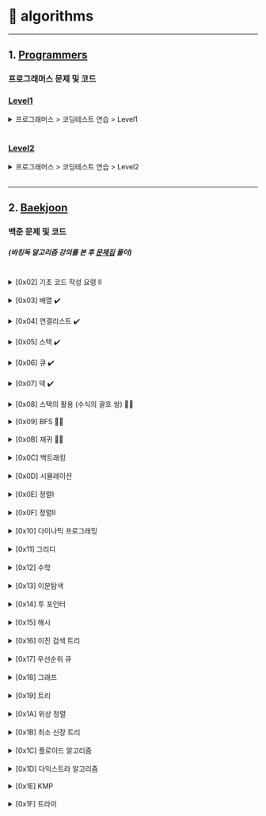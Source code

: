 # :runner: algorithms
<hr />

## 1. [Programmers](./Programmers)
### 프로그래머스 문제 및 코드

### [Level1](./Programmers/Level1)

<details>
<summary>프로그래머스 > 코딩테스트 연습 > Level1</summary>

* <완주하지 못한 선수> - [문제](https://programmers.co.kr/learn/courses/30/lessons/42576) | [코드1(Java)](./Programmers/Level1/완주하지못한선수/Solution.java) | [코드2(C++)](./Programmers/Level1/완주하지못한선수/Solution2.cpp)
* <가운데 글자 가져오기> - [문제](https://programmers.co.kr/learn/courses/30/lessons/12903) | [코드](./Programmers/Level1/가운데글자가져오기/Solution.java)
* <[1차] 비밀지도> - [문제](https://programmers.co.kr/learn/courses/30/lessons/17681) | [코드](./Programmers/Level1/비밀지도/Solution.java)
* <K번째수> - [문제](https://programmers.co.kr/learn/courses/30/lessons/42748) | [코드](./Programmers/Level1/K번째수/Solution.java)
* <두 개 뽑아서 더하기> - [문제](https://programmers.co.kr/learn/courses/30/lessons/68644) | [코드](./Programmers/Level1/두개뽑아서더하기/Solution.java)
* <모의고사> - [문제](https://programmers.co.kr/learn/courses/30/lessons/42840) | [코드](./Programmers/Level1/모의고사/Solution.java)
* <체육복> - [문제](https://programmers.co.kr/learn/courses/30/lessons/42862) | [코드](./Programmers/Level1/체육복/Solution.java)
* <2016년> - [문제](https://programmers.co.kr/learn/courses/30/lessons/12901) | [코드](./Programmers/Level1/2016년/Solution.java)
* <3진법 뒤집기> - [문제](https://programmers.co.kr/learn/courses/30/lessons/68935) | [코드](./Programmers/Level1/3진법뒤집기/Solution.java)
* <같은 숫자는 싫어> - [문제](https://programmers.co.kr/learn/courses/30/lessons/12906) | [코드](./Programmers/Level1/같은숫자는싫어/Solution.java)
* <나누어 떨어지는 숫자 배열> - [문제](https://programmers.co.kr/learn/courses/30/lessons/12910) | [코드](./Programmers/Level1/나누어떨어지는숫자배열/Solution.java)
* <두 정수 사이의 합> - [문제](https://programmers.co.kr/learn/courses/30/lessons/12912) | [코드](./Programmers/Level1/두정수사이의합/Solution.java)
* <문자열 내 마음대로 정렬하기> - [문제](https://programmers.co.kr/learn/courses/30/lessons/12915) | [코드](./Programmers/Level1/문자열내마음대로정렬하기/Solution.java)
* <문자열 내 p와 y의 개수> - [문제](https://programmers.co.kr/learn/courses/30/lessons/12916) | [코드](./Programmers/Level1/문자열내p와y의개수/Solution.java)
* <폰켓몬> - [문제](https://programmers.co.kr/learn/courses/30/lessons/1845) | [코드](./Programmers/Level1/폰켓몬/Solution.java)
* <문자열 내림차순으로 배치하기> - [문제](https://programmers.co.kr/learn/courses/30/lessons/12917) | [코드](./Programmers/Level1/문자열내림차순으로배치하기/Solution.java)
* <문자열 다루기 기본> - [문제](https://programmers.co.kr/learn/courses/30/lessons/12918) | [코드](./Programmers/Level1/문자열다루기기본/Solution.java)
* <소수 찾기> - [문제](https://programmers.co.kr/learn/courses/30/lessons/12921) | [코드](./Programmers/Level1/소수찾기/Solution.java) + ([에라토스테네스의 체](https://ko.wikipedia.org/wiki/%EC%97%90%EB%9D%BC%ED%86%A0%EC%8A%A4%ED%85%8C%EB%84%A4%EC%8A%A4%EC%9D%98_%EC%B2%B4))
* <수박수박수박수박수박수?> - [문제](https://programmers.co.kr/learn/courses/30/lessons/12922) | [코드](./Programmers/Level1/수박수박수박수박수박수/Solution.java)
* <문자열을 정수로 바꾸기> - [문제](https://programmers.co.kr/learn/courses/30/lessons/12925) | [코드](./Programmers/Level1/문자열을정수로바꾸기/Solution.java)
* <내적> - [문제](https://programmers.co.kr/learn/courses/30/lessons/70128) | [코드](./Programmers/Level1/내적/Solution.java)
* <시저 암호> - [문제](https://programmers.co.kr/learn/courses/30/lessons/12926) | [코드](./Programmers/Level1/시저암호/Solution.java)
* <약수의 합> - [문제](https://programmers.co.kr/learn/courses/30/lessons/12928) | [코드](./Programmers/Level1/약수의합/Solution.java)
* <이상한 문자 만들기> - [문제](https://programmers.co.kr/learn/courses/30/lessons/12930) | [코드](./Programmers/Level1/이상한문자만들기/Solution.java)
* <자릿수 더하기> - [문제](https://programmers.co.kr/learn/courses/30/lessons/12931) | [코드](./Programmers/Level1/자릿수더하기/Solution.java)
* <자연수 뒤집어 배열로 만들기> - [문제](https://programmers.co.kr/learn/courses/30/lessons/12932) | [코드](./Programmers/Level1/자연수뒤집어배열로만들기/Solution.java)
* <정수 내림차순으로 배치하기> - [문제](https://programmers.co.kr/learn/courses/30/lessons/12933) | [코드](./Programmers/Level1/정수내림차순으로배치하기/Solution.java)
* <정수 제곱근 판별> - [문제](https://programmers.co.kr/learn/courses/30/lessons/12934) | [코드](./Programmers/Level1/정수제곱근판별/Solution.java)
* <제일 작은 수 제거하기> - [문제](https://programmers.co.kr/learn/courses/30/lessons/12935) | [코드](./Programmers/Level1/제일작은수제거하기/Solution.java)
* <짝수와 홀수> - [문제](https://programmers.co.kr/learn/courses/30/lessons/12937) | [코드](./Programmers/Level1/짝수와홀수/Solution.java)
* <최대공약수와 최소공배수> - [문제](https://programmers.co.kr/learn/courses/30/lessons/12940) | [코드](./Programmers/Level1/최대공약수와최소공배수/Solution.java) + ([유클리드 호제법](https://namu.wiki/w/%EC%9C%A0%ED%81%B4%EB%A6%AC%EB%93%9C%20%ED%98%B8%EC%A0%9C%EB%B2%95))
* <콜라츠 추측> - [문제](https://programmers.co.kr/learn/courses/30/lessons/12943) | [코드](./Programmers/Level1/콜라츠추측/Solution.java)
* <평균 구하기> - [문제](https://programmers.co.kr/learn/courses/30/lessons/12944) | [코드](./Programmers/Level1/평균구하기/Solution.java)
* <하샤드 수> - [문제](https://programmers.co.kr/learn/courses/30/lessons/12947) | [코드](./Programmers/Level1/하샤드수/Solution.java)
* <핸드폰 번호 가리기> - [문제](https://programmers.co.kr/learn/courses/30/lessons/12948) | [코드](./Programmers/Level1/핸드폰번호가리기/Solution.java)
* <키패드 누르기> - [문제](https://programmers.co.kr/learn/courses/30/lessons/67256) | [코드](./Programmers/Level1/키패드누르기/Solution.java)
* <행렬의 덧셈> - [문제](https://programmers.co.kr/learn/courses/30/lessons/12950) | [코드](./Programmers/Level1/행렬의덧셈/Solution.java)
* <x만큼 간격이 있는 n개의 숫자> - [문제](https://programmers.co.kr/learn/courses/30/lessons/12954) | [코드](./Programmers/Level1/x만큼간격이있는n개의숫자/Solution.java)
* <직사각형 별찍기> - [문제](https://programmers.co.kr/learn/courses/30/lessons/12969) | [코드](./Programmers/Level1/직사각형별찍기/Solution.java)
* <소수 만들기> - [문제](https://programmers.co.kr/learn/courses/30/lessons/12977) | [코드](./Programmers/Level1/소수만들기/Solution.java)
* <예산> - [문제](https://programmers.co.kr/learn/courses/30/lessons/12982) | [코드](./Programmers/Level1/예산/Solution.java)
* <실패율> - [문제](https://programmers.co.kr/learn/courses/30/lessons/42889) | [코드](./Programmers/Level1/실패율/Solution.java)
* <다트 게임> - [문제](https://programmers.co.kr/learn/courses/30/lessons/17682) | [코드](./Programmers/Level1/다트게임/Solution.java)
* <신규 아이디 추천> - [문제](https://programmers.co.kr/learn/courses/30/lessons/72410) | [코드](./Programmers/Level1/신규아이디추천/Solution.java)
* <음양 더하기> - [문제](https://programmers.co.kr/learn/courses/30/lessons/76501) | [코드](./Programmers/Level1/음양더하기/Solution.java)
* <숫자 문자열과 영단어> - [문제](https://programmers.co.kr/learn/courses/30/lessons/81301) | [코드](./Programmers/Level1/숫자문자열과영단어/Solution.java)
* <없는 숫자 더하기> - [문제](https://school.programmers.co.kr/learn/courses/30/lessons/86051) | [코드](./Programmers/Level1/없는숫자더하기/Solution.java)
* <신고 결과 받기> - [문제](https://school.programmers.co.kr/learn/courses/30/lessons/92334) | [코드](./Programmers/Level1/신고결과받기/Solution.java)
* <부족한 금액 계산하기> - [문제](https://school.programmers.co.kr/learn/courses/30/lessons/82612) | [코드](./Programmers/Level1/부족한금액계산하기/Solution.java)
* <로또의 최고 순위와 최저 순위> - [문제](https://school.programmers.co.kr/learn/courses/30/lessons/77484) | [코드](./Programmers/Level1/로또의최고순위와최저순위/Solution.java)

</details>

<br />

### [Level2](./Programmers/Level1)

<details>
<summary> 프로그래머스 > 코딩테스트 연습 > Level2 </summary>

* <주식가격> - [문제](https://programmers.co.kr/learn/courses/30/lessons/42584) | [코드](./Programmers/Level2/주식가격/Solution.java)
* <124 나라의 숫자> - [문제](https://programmers.co.kr/learn/courses/30/lessons/12899) | [코드](./Programmers/Level2/124나라의숫자/Solution.java)
* <스킬트리> - [문제](https://programmers.co.kr/learn/courses/30/lessons/49993) | [코드](./Programmers/Level2/스킬트리/Solution.java)
* <프린터> - [문제](https://programmers.co.kr/learn/courses/30/lessons/42587) | [코드](./Programmers/Level2/프린터/Solution.java)
* <기능개발> - [문제](https://programmers.co.kr/learn/courses/30/lessons/42586) | [코드1](./Programmers/Level2/기능개발/Solution.java) | [코드2(Use Stack)](./Programmers/Level2/기능개발/Solution2.java)
* <멀쩡한 사각형> - [문제](https://programmers.co.kr/learn/courses/30/lessons/62048) | [코드](./Programmers/Level2/멀쩡한사각형/Solution.java) + ([유클리드 호제법](https://namu.wiki/w/%EC%9C%A0%ED%81%B4%EB%A6%AC%EB%93%9C%20%ED%98%B8%EC%A0%9C%EB%B2%95))
* <다리를 지나는 트럭> - [문제](https://programmers.co.kr/learn/courses/30/lessons/42583) | [코드](./Programmers/Level2/다리를지나는트럭/Solution.java)
* <문자열 압축> - [문제](https://programmers.co.kr/learn/courses/30/lessons/60057) | [코드](./Programmers/Level2/문자열압축/Solution.java)
* <큰 수 만들기> - [문제](https://programmers.co.kr/learn/courses/30/lessons/42883) | [코드](./Programmers/Level2/큰수만들기/Solution.java)
* <최댓값과 최솟값> - [문제](https://programmers.co.kr/learn/courses/30/lessons/12939) | [코드](./Programmers/Level2/최댓값과최솟값/Solution.java)
* <카펫> - [문제](https://programmers.co.kr/learn/courses/30/lessons/42842) | [코드](./Programmers/Level2/카펫/Solution.java)
* <가장 큰 수> - [문제](https://programmers.co.kr/learn/courses/30/lessons/42746) | [코드](./Programmers/Level2/가장큰수/Solution.java)
* <구명보트> - [문제](https://programmers.co.kr/learn/courses/30/lessons/42885) | [코드](./Programmers/Level2/구명보트/Solution.java)
* <더 맵게> - [문제](https://programmers.co.kr/learn/courses/30/lessons/42626) | [코드](./Programmers/Level2/더맵게/Solution.java)
* <JadenCase 문자열 만들기> - [문제](https://programmers.co.kr/learn/courses/30/lessons/12951) | [코드](./Programmers/Level2/JadenCase문자열만들기/Solution.java)
* <N개의 최소공배수> - [문제](https://programmers.co.kr/learn/courses/30/lessons/12953) | [코드](./Programmers/Level2/N개의최소공배수/Solution.java)
* <올바른 괄호> - [문제](https://programmers.co.kr/learn/courses/30/lessons/12909) | [코드](./Programmers/Level2/올바른괄호/Solution.java)
* <최솟값 만들기> - [문제](https://programmers.co.kr/learn/courses/30/lessons/12941) | [코드](./Programmers/Level2/최솟값만들기/Solution.java)
* <H - Index> - [문제](https://programmers.co.kr/learn/courses/30/lessons/42747) | [코드](./Programmers/Level2/H-Index/Solution.java)
* <전화번호 목록> - [문제](https://programmers.co.kr/learn/courses/30/lessons/42577) | [코드](./Programmers/Level2/전화번호목록/Solution.java)
* <행렬의 곱셈> - [문제](https://programmers.co.kr/learn/courses/30/lessons/12949) | [코드](./Programmers/Level2/행렬의곱셈/Solution.java)

</details>

<br />

<hr />

## 2. [Baekjoon](./Baekjoon)
### 백준 문제 및 코드
##### (바킹독 알고리즘 강의를 본 후 [문제집](https://github.com/encrypted-def/basic-algo-lecture) 풀이)

<br />

<details>
<summary>[0x02] 기초 코드 작성 요령 II</summary>

* <10871> - [문제](https://www.acmicpc.net/problem/10871) | [코드](./Baekjoon/0x02/10871/Main.java) | [코드(Python)](./Baekjoon/0x02/10871/Solution.py)
* <1000> - [문제](https://www.acmicpc.net/problem/1000) | [코드](./Baekjoon/0x02/1000/Main.java)
* <2557> - [문제](https://www.acmicpc.net/problem/2557) | [코드](./Baekjoon/0x02/2557/Main.java)
* <10171> - [문제](https://www.acmicpc.net/problem/10171) | [코드](./Baekjoon/0x02/10171/Main.java)
* <2309> - [문제](https://www.acmicpc.net/problem/2309) | [코드](./Baekjoon/0x02/2309/Main.java) | [코드(Python)](./Baekjoon/0x02/2309/Solution.py)
* <1267> - [문제](https://www.acmicpc.net/problem/1267) | [코드](./Baekjoon/0x02/1267/Main.java)
* <15552> - [문제](https://www.acmicpc.net/problem/15552) | [코드](./Baekjoon/0x02/15552/Main.java) | [코드(Python)](./Baekjoon/0x02/15552/Solution.py)
* <2446> - [문제](https://www.acmicpc.net/problem/2446) | [코드](./Baekjoon/0x02/2446/Main.java) | [코드(Python)](./Baekjoon/0x02/2446/Solution.py)
* <2562> - [문제](https://www.acmicpc.net/problem/2562) | [코드(Python)](./Baekjoon/0x02/2562/Solution.py)

</details>
<br />

<details>
<summary>[0x03] 배열 ✔️</summary>

* <10808> - [문제](https://www.acmicpc.net/problem/10808) | [코드](./Baekjoon/0x03/10808/Main.java) | [코드(Python)](./Baekjoon/0x03/10808/Solution.py)
* <2577> - [문제](https://www.acmicpc.net/problem/2577) | [코드(Python)](./Baekjoon/0x03/2577/Solution.py)
* <1475> - [문제](https://www.acmicpc.net/problem/1475) | [코드](./Baekjoon/0x03/1475/Main.java) | [코드(Python)](./Baekjoon/0x03/1475/Solution.py)
* <3273> - [문제](https://www.acmicpc.net/problem/3273) | [코드(Python)](./Baekjoon/0x03/3273/Solution.py)
* <10807> - [문제](https://www.acmicpc.net/problem/10807) | [코드(Python)](./Baekjoon/0x03/10807/Solution.py)
* <13300> - [문제](https://www.acmicpc.net/problem/13300) | [코드](./Baekjoon/0x03/13300/Main.java) | [코드(Python)](./Baekjoon/0x03/13300/Solution.py)
* <11328> - [문제](https://www.acmicpc.net/problem/11328) | [코드](./Baekjoon/0x03/11328/Main.java) | [코드(Python)](./Baekjoon/0x03/11328/Solution.py)
* <1919> - [문제](https://www.acmicpc.net/problem/1919) | [코드](./Baekjoon/0x03/1919/Main.java) | [코드(Python)](./Baekjoon/0x03/1919/Solution.py)

</details>
<br />

<details>
<summary>[0x04] 연결리스트 ✔️</summary>

* <1406> - [문제](https://www.acmicpc.net/problem/1406) | [코드1(ListIterator)](./Baekjoon/0x04/1406/Main.java) | [코드2(Stack)](./Baekjoon/0x04/1406/Main2.java) | [코드(Python)](./Baekjoon/0x04/1406/Solution.py) | [코드2(Python)](./Baekjoon/0x04/1406/Solution2.py)
* <5397> - [문제](https://www.acmicpc.net/problem/5397) | [코드(ListIterator)](./Baekjoon/0x04/5397/Main.java) | [코드(Python)](./Baekjoon/0x04/5397/Solution.py) | [코드2(Python)](./Baekjoon/0x04/5397/Solution2.py)
* <1158> - [문제](https://www.acmicpc.net/problem/1158) | [코드](./Baekjoon/0x04/1158/Main.java) | [코드(Python)](./Baekjoon/0x04/1158/Solution.py) | [코드2(Python)](./Baekjoon/0x04/1158/Solution2.py)

</details>
<br />

<details>
<summary>[0x05] 스택 ✔️</summary>

* <10828> - [문제](https://www.acmicpc.net/problem/10828) | [코드1(Stack)](./Baekjoon/0x05/10828/Main.java) | [코드2(배열)](./Baekjoon/0x05/10828/Main2.java) | [코드3(Python)](./Baekjoon/0x05/10828/Solution.py)
* <10773> - [문제](https://www.acmicpc.net/problem/10773) | [코드(Python)](./Baekjoon/0x05/10773/Solution.py)
* <1874> - [문제](https://www.acmicpc.net/problem/1874) | [코드](./Baekjoon/0x05/1874/Main.java) | [코드(Python)](./Baekjoon/0x05/1874/Solution.py) | [코드2(Python)](./Baekjoon/0x05/1874/Solution2.py)
* <2493> - [문제](https://www.acmicpc.net/problem/2493) | [코드](./Baekjoon/0x05/2493/Main.java) | [코드(Python)](./Baekjoon/0x05/2493/Solution.py) | [코드2(Python)](./Baekjoon/0x05/2493/Solution2.py)
* <6198> - [문제](https://www.acmicpc.net/problem/6198) | [코드(Python)](./Baekjoon/0x05/6198/Solution.py)
* <17298> - [문제](https://www.acmicpc.net/problem/17298) | [코드](./Baekjoon/0x05/17298/Solution.py)
* <3015>(P) - [문제](https://www.acmicpc.net/problem/3015) | [코드](./Baekjoon/0x05/3015/Main.java)
* <6549>(P)

</details>
<br />

<details>
<summary>[0x06] 큐 ✔️</summary>

* <10845> - [문제](https://www.acmicpc.net/problem/10845) | [코드](./Baekjoon/0x06/10845/Main.java) | [코드(Python)](./Baekjoon/0x06/10845/Solution.py)
* <18258> - [문제](https://www.acmicpc.net/problem/18258) | [코드](./Baekjoon/0x06/18258/Main.java) | [코드(Python)](./Baekjoon/0x06/18258/Solution.py) | [코드2(Python)](./Baekjoon/0x06/18258/Solution2.py)
* <2164> - [문제](https://www.acmicpc.net/problem/2164) | [코드(Python)](./Baekjoon/0x06/2164/Solution.py) | [코드2(Python)](./Baekjoon/0x06/2164/Solution2.py)

</details>
<br />

<details>
<summary>[0x07] 덱 ✔️</summary>

* <10866> - [문제](https://www.acmicpc.net/problem/10866) | [코드(Python)](./Baekjoon/0x07/10866/Solution.py)
* <1021> - [문제](https://www.acmicpc.net/problem/1021) | [코드(Python)](./Baekjoon/0x07/1021/Solution.py) | [코드2(Python)](./Baekjoon/0x07/1021/Solution2.py)
* <5430> - [문제](https://www.acmicpc.net/problem/5430) | [코드(Python)](./Baekjoon/0x07/5430/Solution.py)
* <11003>(P)

</details>
<br />

<details>
<summary>[0x08] 스택의 활용 (수식의 괄호 쌍) 👊🏻</summary>

* <4949> - [문제](https://www.acmicpc.net/problem/4949) | [코드(Python)](./Baekjoon/0x08/4949/Solution.py)
* <3986> - [문제](https://www.acmicpc.net/problem/3986) | [코드(Python)](./Baekjoon/0x08/3986/Solution.py)
* <9012> - [문제](https://www.acmicpc.net/problem/9012) | [코드(Python)](./Baekjoon/0x08/9012/Solution.py) | [코드2(Python)](./Baekjoon/0x08/9012/Solution2.py)
* <10799> - [문제](https://www.acmicpc.net/problem/10799) | [코드(Python)](./Baekjoon/0x08/10799/Solution.py)
* <2504>

</details>
<br />

<details>
<summary>[0x09] BFS 👊🏻</summary>

* <1926> - [문제](https://www.acmicpc.net/problem/1926) | [코드(Python)](./Baekjoon/0x09/1926/Solution.py) | [코드2(Python)](./Baekjoon/0x09/1926/Solution2.py)
* <2178> - [문제](https://www.acmicpc.net/problem/2178) | [코드(Python)](./Baekjoon/0x09/2178/Solution.py) | [코드2(Python)](./Baekjoon/0x09/2178/Solution2.py)
* <7576> - [문제](https://www.acmicpc.net/problem/7576) | [코드(Python)](./Baekjoon/0x09/7576/Solution.py) | [코드2(Python)](./Baekjoon/0x09/7576/Solution2.py)
* <4179> - [문제](https://www.acmicpc.net/problem/4179) | [코드(Python)](./Baekjoon/0x09/4179/Solution.py) | [코드2(Python)](./Baekjoon/0x09/4179/Solution2.py)
* <1697> - [문제](https://www.acmicpc.net/problem/1697) | [코드(Python)](./Baekjoon/0x09/1697/Solution.py)
* <1012> - [문제](https://www.acmicpc.net/problem/1012) | [코드(Python)](./Baekjoon/0x09/1012/Solution.py)
* <10026> - [문제](https://www.acmicpc.net/problem/10026) | [코드(Python)](./Baekjoon/0x09/10026/Solution.py) | [코드2(Python)](./Baekjoon/0x09/10026/Solution2.py)
* <7569> - [문제](https://www.acmicpc.net/problem/7569) | [코드(Python)](./Baekjoon/0x09/7569/Solution.py) | [코드2(Python)](./Baekjoon/0x09/7569/Solution2.py) | [코드3(Python)](./Baekjoon/0x09/7569/Solution3.py)
* <7562> - [문제](https://www.acmicpc.net/problem/7562) | [코드(Python)](./Baekjoon/0x09/7562/Solution.py)
* <5427> - [문제](https://www.acmicpc.net/problem/5427) | [코드(Python)](./Baekjoon/0x09/5427/Solution.py)
* <2583> - [문제](https://www.acmicpc.net/problem/2583) | [코드(Python)](./Baekjoon/0x09/2583/Solution.py)
* <2667> - [문제](https://www.acmicpc.net/problem/2667) | [코드(Python)](./Baekjoon/0x09/2667/Solution.py)

</details>
<br />

<details>
<summary>[0x0B] 재귀 👊🏻</summary>

* <1629> - [문제](https://www.acmicpc.net/problem/1629) | [코드(Python)](./Baekjoon/0x0B/1629/Solution.py) | [코드2(Python)](./Baekjoon/0x0B/1629/Solution2.py)
* <1074> - [문제](https://www.acmicpc.net/problem/1074) | [코드(Python)](./Baekjoon/0x0B/1074/Solution.py)
* <17478> - [문제](https://www.acmicpc.net/problem/17478) | [코드(Python)](./Baekjoon/0x0B/17478/Solution.py)
* <11729> - [문제](https://www.acmicpc.net/problem/11729) | [코드(Python)](./Baekjoon/0x0B/11729/Solution.py)
* <1780> - [문제](https://www.acmicpc.net/problem/1780) | [코드(Python)](./Baekjoon/0x0B/1780/Solution.py) | [코드2(Python)](./Baekjoon/0x0B/1780/Solution2.py)
* <2630> - [문제](https://www.acmicpc.net/problem/2630) | [코드(Python)](./Baekjoon/0x0B/2630/Solution.py) | [코드2(Python)](./Baekjoon/0x0B/2630/Solution2.py)
* <1992> - [문제](https://www.acmicpc.net/problem/1992) | [코드(Python)](./Baekjoon/0x0B/1992/Solution.py) | [코드2(Python)](./Baekjoon/0x0B/1992/Solution2.py)
* <2447> - [문제](https://www.acmicpc.net/problem/2447) | [코드(Python)](./Baekjoon/0x0B/2447/Solution.py)
* <2448> - [문제](https://www.acmicpc.net/problem/2448) | [코드(Python)](./Baekjoon/0x0B/2448/Solution.py)
* <14956>

</details>
<br />

<details>
<summary>[0x0C] 백트래킹</summary>

* <15649> - [문제](https://www.acmicpc.net/problem/15649) | [코드(Python)](./Baekjoon/0x0C/15649/Solution.py)
* <9663> - [문제](https://www.acmicpc.net/problem/9663) | [코드(Python)](./Baekjoon/0x0C/9663/Solution.py)
* <1182> - [문제](https://www.acmicpc.net/problem/1182) | [코드(Python)](./Baekjoon/0x0C/1182/Solution.py)
* <15650> - [문제](https://www.acmicpc.net/problem/15650) | [코드(Python)](./Baekjoon/0x0C/15650/Solution.py)
* <15651> - [문제](https://www.acmicpc.net/problem/15651) | [코드(Python)](./Baekjoon/0x0C/15651/Solution.py)

</details>
<br />

<details>
<summary>[0x0D] 시뮬레이션</summary>

* <15683> - [문제](https://www.acmicpc.net/problem/15683) | [코드(Python)](./Baekjoon/0x0D/15683/Solution.py)
* <18808> - [문제](https://www.acmicpc.net/problem/18808) | [코드(Python)](./Baekjoon/0x0D/18808/Solution.py)
* <15686> - [문제](https://www.acmicpc.net/problem/15686) | [코드(Python)](./Baekjoon/0x0D/15686/Solution.py)
* <13335> - [문제](https://www.acmicpc.net/problem/13335) | [코드(Python)](./Baekjoon/0x0D/13335/Solution.py)

</details>
<br />

<details>
<summary>[0x0E] 정렬I</summary>

* <2750> - [문제](https://www.acmicpc.net/problem/2750) | [코드(Python)](./Baekjoon/0x0E/2750/Solution.py)
* <15688> - [문제](https://www.acmicpc.net/problem/15688) | [코드(Python)](./Baekjoon/0x0E/15688/Solution.py)
* <10814> - [문제](https://www.acmicpc.net/problem/10814) | [코드(Python)](./Baekjoon/0x0E/10814/Solution.py)
* <11651> - [문제](https://www.acmicpc.net/problem/11651) | [코드(Python)](./Baekjoon/0x0E/11651/Solution.py)

</details>
<br />

<details>
<summary>[0x0F] 정렬II</summary>

* <1431> - [문제](https://www.acmicpc.net/problem/1431) | [코드(Python)](./Baekjoon/0x0F/1431/Solution.py)
* <11652> - [문제](https://www.acmicpc.net/problem/11652) | [코드(Python)](./Baekjoon/0x0F/11652/Solution.py)
* <2910> - [문제](https://www.acmicpc.net/problem/2910) | [코드(Python)](./Baekjoon/0x0F/2910/Solution.py)
* <7795> - [문제](https://www.acmicpc.net/problem/7795) | [코드(Python)](./Baekjoon/0x0F/7795/Solution.py)

</details>
<br />

<details>
<summary>[0x10] 다이나믹 프로그래밍</summary>

* <1463> - [문제](https://www.acmicpc.net/problem/1463) | [코드(Python)](./Baekjoon/0x10/1463/Solution.py)
* <9095> - [문제](https://www.acmicpc.net/problem/9095) | [코드(Python)](./Baekjoon/0x10/9095/Solution.py)
* <1149> - [문제](https://www.acmicpc.net/problem/1149) | [코드(Python)](./Baekjoon/0x10/1149/Solution.py)
* <1932> - [문제](https://www.acmicpc.net/problem/1932) | [코드(Python)](./Baekjoon/0x10/1932/Solution.py)
* <11727> - [문제](https://www.acmicpc.net/problem/11727) | [코드(Python)](./Baekjoon/0x10/11727/Solution.py)
* <14501> - [문제](https://www.acmicpc.net/problem/14501) | [코드(Python)](./Baekjoon/0x10/14501/Solution.py)

</details>
<br />

<details>
<summary>[0x11] 그리디</summary>

* <11047> - [문제](https://www.acmicpc.net/problem/11047) | [코드(Python)](./Baekjoon/0x11/11047/Solution.py)
* <1931> - [문제](https://www.acmicpc.net/problem/1931) | [코드(Python)](./Baekjoon/0x11/1931/Solution.py)
* <2217> - [문제](https://www.acmicpc.net/problem/2217) | [코드(Python)](./Baekjoon/0x11/2217/Solution.py)
* <1026> - [문제](https://www.acmicpc.net/problem/1026) | [코드(Python)](./Baekjoon/0x11/1026/Solution.py)
* <11399> - [문제](https://www.acmicpc.net/problem/11399) | [코드(Python)](./Baekjoon/0x11/11399/Solution.py)

</details>
<br />

<details>
<summary>[0x12] 수학</summary>

* <1978> - [문제](https://www.acmicpc.net/problem/1978) | [코드(Python)](./Baekjoon/0x12/1978/Solution.py)
* <1929> - [문제](https://www.acmicpc.net/problem/1929) | [코드(Python)](./Baekjoon/0x12/1929/Solution.py)
* <11653> - [문제](https://www.acmicpc.net/problem/11653) | [코드(Python)](./Baekjoon/0x12/11653/Solution.py)
* <11050> - [문제](https://www.acmicpc.net/problem/11050) | [코드(Python)](./Baekjoon/0x12/11050/Solution.py)
* <15894> - [문제](https://www.acmicpc.net/problem/15894) | [코드(Python)](./Baekjoon/0x12/15894/Solution.py)
* <4796> - [문제](https://www.acmicpc.net/problem/4796) | [코드(Python)](./Baekjoon/0x12/4796/Solution.py)

</details>
<br />

<details>
<summary>[0x13] 이분탐색</summary>

* <1920> - [문제](https://www.acmicpc.net/problem/1920) | [코드(Python)](./Baekjoon/0x13/1920/Solution.py)
* <10816> - [문제](https://www.acmicpc.net/problem/10816) | [코드(Python)](./Baekjoon/0x13/10816/Solution.py)
* <18870> - [문제](https://www.acmicpc.net/problem/18870) | [코드(Python)](./Baekjoon/0x13/18870/Solution.py)
* <10815> - [문제](https://www.acmicpc.net/problem/10815) | [코드(Python)](./Baekjoon/0x13/10815/Solution.py)

</details>
<br />

<details>
<summary>[0x14] 투 포인터</summary>

* <2230> - [문제](https://www.acmicpc.net/problem/2230) | [코드(Python)](./Baekjoon/0x14/2230/Solution.py)
* <1806> - [문제](https://www.acmicpc.net/problem/1806) | [코드(Python)](./Baekjoon/0x14/1806/Solution.py)
* <1644> - [문제](https://www.acmicpc.net/problem/1644) | [코드(Python)](./Baekjoon/0x14/1644/Solution.py)
* <2003> - [문제](https://www.acmicpc.net/problem/2003) | [코드(Python)](./Baekjoon/0x14/2003/Solution.py)

</details>
<br />

<details>
<summary>[0x15] 해시</summary>

* <7785> - [문제](https://www.acmicpc.net/problem/7785) | [코드(Python)](./Baekjoon/0x15/7785/Solution.py)
* <1620> - [문제](https://www.acmicpc.net/problem/1620) | [코드(Python)](./Baekjoon/0x15/1620/Solution.py)
* <13414> - [문제](https://www.acmicpc.net/problem/13414) | [코드(Python)](./Baekjoon/0x15/13414/Solution.py)
* <17219> - [문제](https://www.acmicpc.net/problem/17219) | [코드(Python)](./Baekjoon/0x15/17219/Solution.py)
* <9375> - [문제](https://www.acmicpc.net/problem/9375) | [코드(Python)](./Baekjoon/0x15/9375/Solution.py)

</details>
<br />

<details>
<summary>[0x16] 이진 검색 트리</summary>

* <7662> - [문제](https://www.acmicpc.net/problem/7662) | [코드(Python)](./Baekjoon/0x16/7662/Solution.py)
* <1202> - [문제](https://www.acmicpc.net/problem/1202) | [코드(Python)](./Baekjoon/0x16/1202/Solution.py)
* <21939> - [문제](https://www.acmicpc.net/problem/21939) | [코드(Python)](./Baekjoon/0x16/21939/Solution.py)

</details>
<br />

<details>
<summary>[0x17] 우선순위 큐</summary>

* <11286> - [문제](https://www.acmicpc.net/problem/11286) | [코드(Python)](./Baekjoon/0x17/11286/Solution.py)
* <1715> - [문제](https://www.acmicpc.net/problem/1715) | [코드(Python)](./Baekjoon/0x17/1715/Solution.py)
* <1927> - [문제](https://www.acmicpc.net/problem/1927) | [코드(Python)](./Baekjoon/0x17/1927/Solution.py)
* <2075> - [문제](https://www.acmicpc.net/problem/2075) | [코드(Python)](./Baekjoon/0x17/2075/Solution.py)

</details>
<br />

<details>
<summary>[0x18] 그래프</summary>

* <11724> - [문제](https://www.acmicpc.net/problem/11724) | [코드(Python)](./Baekjoon/0x18/11724/Solution.py)
* <1260> - [문제](https://www.acmicpc.net/problem/1260) | [코드(Python)](./Baekjoon/0x18/1260/Solution.py)
* <2606> - [문제](https://www.acmicpc.net/problem/2606) | [코드(Python)](./Baekjoon/0x18/2606/Solution.py)
* <5567> - [문제](https://www.acmicpc.net/problem/5567) | [코드(Python)](./Baekjoon/0x18/5567/Solution.py)

</details>
<br />

<details>
<summary>[0x19] 트리</summary>

* <11725> - [문제](https://www.acmicpc.net/problem/11725) | [코드(Python)](./Baekjoon/0x19/11725/Solution.py)
* <1991> - [문제](https://www.acmicpc.net/problem/1991) | [코드(Python)](./Baekjoon/0x19/1991/Solution.py)
* <15681> - [문제](https://www.acmicpc.net/problem/15681) | [코드(Python)](./Baekjoon/0x19/15681/Solution.py)
* <1240> - [문제](https://www.acmicpc.net/problem/1240) | [코드(Python)](./Baekjoon/0x19/1240/Solution.py)
* <4803> - [문제](https://www.acmicpc.net/problem/4803) | [코드(Python)](./Baekjoon/0x19/4803/Solution.py)

</details>
<br />

<details>
<summary>[0x1A] 위상 정렬</summary>

* <2252> - [문제](https://www.acmicpc.net/problem/2252) | [코드(Python)](./Baekjoon/0x1A/2252/Solution.py)
* <2623> - [문제](https://www.acmicpc.net/problem/2623) | [코드(Python)](./Baekjoon/0x1A/2623/Solution.py)
* <21276> - [문제](https://www.acmicpc.net/problem/21276) | [코드(Python)](./Baekjoon/0x1A/21276/Solution.py)

</details>
<br />

<details>
<summary>[0x1B] 최소 신장 트리</summary>

* <1197> - [문제](https://www.acmicpc.net/problem/1197) | [코드(Python)](./Baekjoon/0x1B/1197/Solution.py)
* <1368> - [문제](https://www.acmicpc.net/problem/1368) | [코드(Python)](./Baekjoon/0x1B/1368/Solution.py)
* <9372> - [문제](https://www.acmicpc.net/problem/9372) | [코드(Python)](./Baekjoon/0x1B/9372/Solution.py)
* <16398> - [문제](https://www.acmicpc.net/problem/16398) | [코드(Python)](./Baekjoon/0x1B/16398/Solution.py)

</details>
<br />

<details>
<summary>[0x1C] 플로이드 알고리즘</summary>

* <11404> - [문제](https://www.acmicpc.net/problem/11404) | [코드(Python)](./Baekjoon/0x1C/11404/Solution.py)
* <11780> - [문제](https://www.acmicpc.net/problem/11780) | [코드(Python)](./Baekjoon/0x1C/11780/Solution.py)
* <14938> - [문제](https://www.acmicpc.net/problem/14938) | [코드(Python)](./Baekjoon/0x1C/14938/Solution.py)

</details>
<br />

<details>
<summary>[0x1D] 다익스트라 알고리즘</summary>

* <1753> - [문제](https://www.acmicpc.net/problem/1753) | [코드(Python)](./Baekjoon/0x1D/1753/Solution.py)
* <11779> - [문제](https://www.acmicpc.net/problem/11779) | [코드(Python)](./Baekjoon/0x1D/11779/Solution.py)
* <1238> - [문제](https://www.acmicpc.net/problem/1238) | [코드(Python)](./Baekjoon/0x1D/1238/Solution.py)
* <1504> - [문제](https://www.acmicpc.net/problem/1504) | [코드(Python)](./Baekjoon/0x1D/1504/Solution.py)

</details>
<br />

<details>
<summary>[0x1E] KMP</summary>

* <16916> - [문제](https://www.acmicpc.net/problem/16916) | [코드(Python)](./Baekjoon/0x1E/16916/Solution.py)
* <16172> - [문제](https://www.acmicpc.net/problem/16172) | [코드(Python)](./Baekjoon/0x1E/16172/Solution.py)

</details>
<br />

<details>
<summary>[0x1F] 트라이</summary>

* <14425> - [문제](https://www.acmicpc.net/problem/14425) | [코드(Python)](./Baekjoon/0x1F/14425/Solution.py)
* <14426> - [문제](https://www.acmicpc.net/problem/14426) | [코드(Python)](./Baekjoon/0x1F/14426/Solution.py)
* <5052> - [문제](https://www.acmicpc.net/problem/5052) | [코드(Python)](./Baekjoon/0x1F/5052/Solution.py)

</details>
<br />